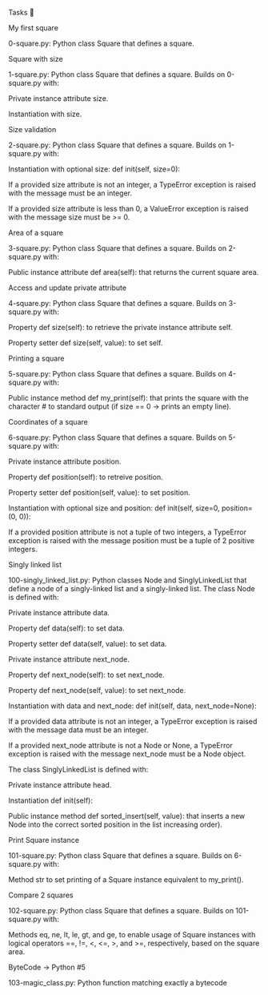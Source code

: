 Tasks 📃



My first square

0-square.py: Python class Square that defines a square.



Square with size

1-square.py: Python class Square that defines a square. Builds on 0-square.py with:



Private instance attribute size.



Instantiation with size.



Size validation

2-square.py: Python class Square that defines a square. Builds on 1-square.py with:



Instantiation with optional size: def init(self, size=0):



If a provided size attribute is not an integer, a TypeError exception is raised with the message must be an integer.



If a provided size attribute is less than 0, a ValueError exception is raised with the message size must be >= 0.



Area of a square

3-square.py: Python class Square that defines a square. Builds on 2-square.py with:



Public instance attribute def area(self): that returns the current square area.



Access and update private attribute

4-square.py: Python class Square that defines a square. Builds on 3-square.py with:



Property def size(self): to retrieve the private instance attribute self.



Property setter def size(self, value): to set self.



Printing a square

5-square.py: Python class Square that defines a square. Builds on 4-square.py with:



Public instance method def my_print(self): that prints the square with the character # to standard output (if size == 0 -> prints an empty line).



Coordinates of a square

6-square.py: Python class Square that defines a square. Builds on 5-square.py with:



Private instance attribute position.



Property def position(self): to retreive position.



Property setter def position(self, value): to set position.



Instantiation with optional size and position: def init(self, size=0, position=(0, 0)):



If a provided position attribute is not a tuple of two integers, a TypeError exception is raised with the message position must be a tuple of 2 positive integers.



Singly linked list

100-singly_linked_list.py: Python classes Node and SinglyLinkedList that define a node of a singly-linked list and a singly-linked list. The class Node is defined with:



Private instance attribute data.



Property def data(self): to set data.



Property setter def data(self, value): to set data.



Private instance attribute next_node.



Property def next_node(self): to set next_node.



Property def next_node(self, value): to set next_node.



Instantiation with data and next_node: def init(self, data, next_node=None):



If a provided data attribute is not an integer, a TypeError exception is raised with the message data must be an integer.



If a provided next_node attribute is not a Node or None, a TypeError exception is raised with the message next_node must be a Node object.



The class SinglyLinkedList is defined with:



Private instance attribute head.



Instantiation def init(self):



Public instance method def sorted_insert(self, value): that inserts a new Node into the correct sorted position in the list increasing order).



Print Square instance

101-square.py: Python class Square that defines a square. Builds on 6-square.py with:



Method str to set printing of a Square instance equivalent to my_print().



Compare 2 squares

102-square.py: Python class Square that defines a square. Builds on 101-square.py with:



Methods eq, ne, lt, le, gt, and ge, to enable usage of Square instances with logical operators ==, !=, <, <=, >, and >=, respectively, based on the square area.



ByteCode -> Python #5

103-magic_class.py: Python function matching exactly a bytecode

